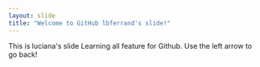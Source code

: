 ```yaml
---
layout: slide
title: "Welcome to GitHub lbferrand's slide!"
---
```


This is luciana's slide
Learning all feature for Github.
Use the left arrow to go back!
